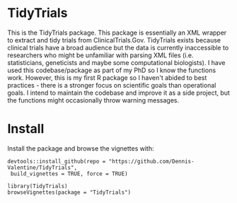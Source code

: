 # TidyTrials

This is the TidyTrials package. This package is essentially an XML wrapper to extract and tidy trials from ClinicalTrials.Gov. TidyTrials exists because clinical trials have a broad audience but the data is currently inaccessible to researchers who might be unfamiliar with parsing XML files (i.e. statisticians, geneticists and maybe some computational biologists). I have used this codebase/package as part of my PhD so I know the functions work. However, this is my first R package so I haven't abided to best practices - there is a stronger focus on scientific goals than operational goals. I intend to maintain the codebase and improve it as a side project, but the functions might occasionally throw warning messages.

# Install 
Install the package and browse the vignettes with:

```
devtools::install_github(repo = "https://github.com/Dennis-Valentine/TidyTrials", 
 build_vignettes = TRUE, force = TRUE) 

library(TidyTrials) 
browseVignettes(package = "TidyTrials")

```
